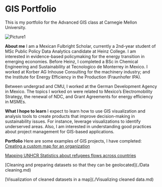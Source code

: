 # GIS Portfolio
This is my portfolio for the Advanced GIS class at Carnegie Mellon University.

![Picture1](https://user-images.githubusercontent.com/52460741/235410725-d4449db2-a199-4a0a-a8d0-eaf62290e1a7.jpg)


**About me**
I am a Mexican Fulbright Scholar, currently a 2nd-year student of MSc Public Policy Data Analytics candidate at Heinz College. I am interested in evidence-based policymaking for the energy transition in emerging economies. Before Heinz, I completed a BSc in Chemical Engineering and Sustainability at Tecnologico de Monterrey in Mexico. I worked at Korber AG Inhouse Consulting for the machinery industry; and the Institute for Energy Efficiency in the Production (Fraunhofer IPA).

Between undergrad and CMU, I worked at the German Development Agency in Mexico. The topics I worked on were related to Mexico’s Electromobility Strategy, the renewal of NDC, and Grant Agreements for energy efficiency in MSMEs.


**What I hope to learn**
I expect to learn how to use GIS visualization and analysis tools to create products that improve decision-making in sustainability issues. For instance, leverage visualizations to identify underserved areas. Also, I am interested in understanding good practices about project management for GIS-based applications. 


**Portfolio**
Here are some examples of GIS projects, I have completed: <br>
[Creating a custom map for an organization](./HW1.md)<br>

[Mapping UNHCR Statistics about refugees flows across countries](./UNHCR_Population_Statistics.md)<br>

[Cleaning and preparing datasets so that they can be geolocated](./Data cleaning.md)<br>

[Visualization of cleaned datasets in a map](./Visualizing cleaned data.md)<br>
